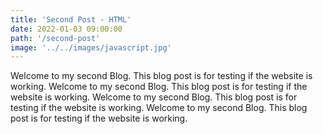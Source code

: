 ```yaml
---
title: 'Second Post - HTML'
date: 2022-01-03 09:00:00
path: '/second-post'
image: '../../images/javascript.jpg'
---
```


Welcome to my second Blog. This blog post is for testing if the website is working. Welcome to my second Blog. This blog post is for testing if the website is working. Welcome to my second Blog. This blog post is for testing if the website is working. Welcome to my second Blog. This blog post is for testing if the website is working. 